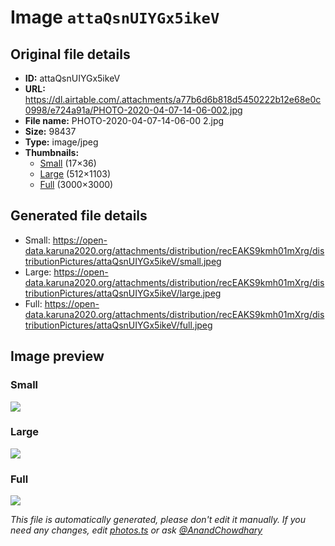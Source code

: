# Image `attaQsnUIYGx5ikeV`

## Original file details

- **ID:** attaQsnUIYGx5ikeV
- **URL:** https://dl.airtable.com/.attachments/a77b6d6b818d5450222b12e68e0c0998/e724a91a/PHOTO-2020-04-07-14-06-002.jpg
- **File name:** PHOTO-2020-04-07-14-06-00 2.jpg
- **Size:** 98437
- **Type:** image/jpeg
- **Thumbnails:**
  - [Small](https://dl.airtable.com/.attachmentThumbnails/727c26494b0e9055425d766661baa269/68ef8e9a) (17×36)
  - [Large](https://dl.airtable.com/.attachmentThumbnails/bab7681d362b69d59e4c4f77c813bbcc/9c5cbf6f) (512×1103)
  - [Full](https://dl.airtable.com/.attachmentThumbnails/dd9c5ea4cd800d8d554441e57a98b63f/b404dadd) (3000×3000)

## Generated file details

- Small: https://open-data.karuna2020.org/attachments/distribution/recEAKS9kmh01mXrg/distributionPictures/attaQsnUIYGx5ikeV/small.jpeg
- Large: https://open-data.karuna2020.org/attachments/distribution/recEAKS9kmh01mXrg/distributionPictures/attaQsnUIYGx5ikeV/large.jpeg
- Full: https://open-data.karuna2020.org/attachments/distribution/recEAKS9kmh01mXrg/distributionPictures/attaQsnUIYGx5ikeV/full.jpeg

## Image preview

### Small

![](https://open-data.karuna2020.org/attachments/distribution/recEAKS9kmh01mXrg/distributionPictures/attaQsnUIYGx5ikeV/small.jpeg)

### Large

![](https://open-data.karuna2020.org/attachments/distribution/recEAKS9kmh01mXrg/distributionPictures/attaQsnUIYGx5ikeV/large.jpeg)

### Full

![](https://open-data.karuna2020.org/attachments/distribution/recEAKS9kmh01mXrg/distributionPictures/attaQsnUIYGx5ikeV/full.jpeg)

_This file is automatically generated, please don't edit it manually. If you need any changes, edit [photos.ts](/photos.ts) or ask [@AnandChowdhary](https://github.com/AnandChowdhary)_
